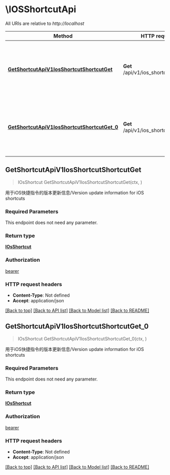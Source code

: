 # \IOSShortcutApi

All URIs are relative to *http://localhost*

Method | HTTP request | Description
------------- | ------------- | -------------
[**GetShortcutApiV1IosShortcutShortcutGet**](IOSShortcutApi.md#GetShortcutApiV1IosShortcutShortcutGet) | **Get** /api/v1/ios_shortcut/shortcut | 用于iOS快捷指令的版本更新信息/Version update information for iOS shortcuts
[**GetShortcutApiV1IosShortcutShortcutGet_0**](IOSShortcutApi.md#GetShortcutApiV1IosShortcutShortcutGet_0) | **Get** /api/v1/ios_shortcut/shortcut | 用于iOS快捷指令的版本更新信息/Version update information for iOS shortcuts



## GetShortcutApiV1IosShortcutShortcutGet

> IOsShortcut GetShortcutApiV1IosShortcutShortcutGet(ctx, )

用于iOS快捷指令的版本更新信息/Version update information for iOS shortcuts

### Required Parameters

This endpoint does not need any parameter.

### Return type

[**IOsShortcut**](IOsShortcut.md)

### Authorization

[bearer](../README.md#bearer)

### HTTP request headers

- **Content-Type**: Not defined
- **Accept**: application/json

[[Back to top]](#) [[Back to API list]](../README.md#documentation-for-api-endpoints)
[[Back to Model list]](../README.md#documentation-for-models)
[[Back to README]](../README.md)


## GetShortcutApiV1IosShortcutShortcutGet_0

> IOsShortcut GetShortcutApiV1IosShortcutShortcutGet_0(ctx, )

用于iOS快捷指令的版本更新信息/Version update information for iOS shortcuts

### Required Parameters

This endpoint does not need any parameter.

### Return type

[**IOsShortcut**](IOsShortcut.md)

### Authorization

[bearer](../README.md#bearer)

### HTTP request headers

- **Content-Type**: Not defined
- **Accept**: application/json

[[Back to top]](#) [[Back to API list]](../README.md#documentation-for-api-endpoints)
[[Back to Model list]](../README.md#documentation-for-models)
[[Back to README]](../README.md)

